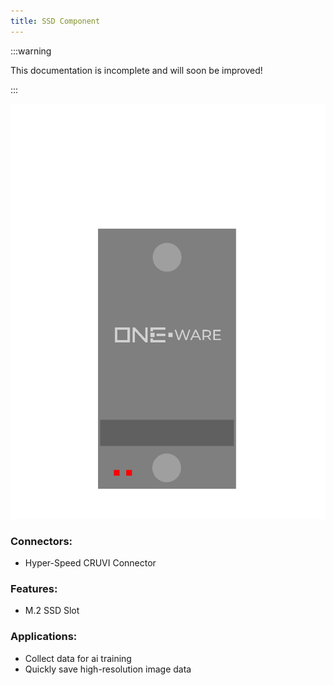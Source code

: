 ```yaml
---
title: SSD Component
---
```


:::warning

This documentation is incomplete and will soon be improved!

:::

![SSD Component](img/Component_SSD.png)

### Connectors:
-	Hyper-Speed CRUVI Connector

### Features: 
-	M.2 SSD Slot

### Applications: 
-	Collect data for ai training
-	Quickly save high-resolution image data



